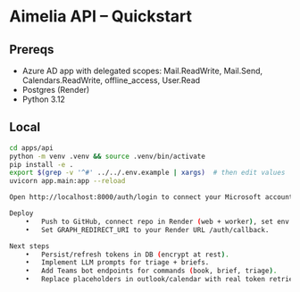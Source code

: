 # Aimelia API – Quickstart

## Prereqs
- Azure AD app with delegated scopes: Mail.ReadWrite, Mail.Send, Calendars.ReadWrite, offline_access, User.Read
- Postgres (Render)
- Python 3.12

## Local
```bash
cd apps/api
python -m venv .venv && source .venv/bin/activate
pip install -e .
export $(grep -v '^#' ../../.env.example | xargs)  # then edit values
uvicorn app.main:app --reload

Open http://localhost:8000/auth/login to connect your Microsoft account.

Deploy
	•	Push to GitHub, connect repo in Render (web + worker), set env vars.
	•	Set GRAPH_REDIRECT_URI to your Render URL /auth/callback.

Next steps
	•	Persist/refresh tokens in DB (encrypt at rest).
	•	Implement LLM prompts for triage + briefs.
	•	Add Teams bot endpoints for commands (book, brief, triage).
	•	Replace placeholders in outlook/calendar with real token retrieval.